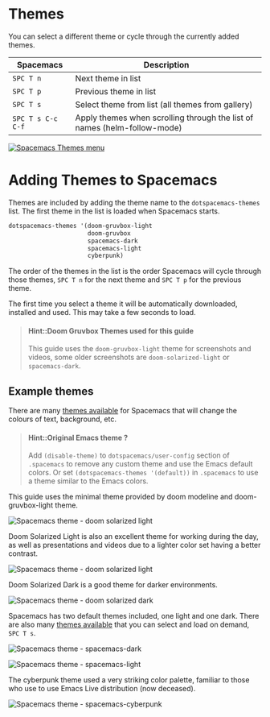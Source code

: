 # Themes
You can select a different theme or cycle through the currently added themes.

| Spacemacs         | Description                                                              |
|-------------------|--------------------------------------------------------------------------|
| `SPC T n`         | Next theme in list                                                       |
| `SPC T p`         | Previous theme in list                                                   |
| `SPC T s`         | Select theme from list (all themes from gallery)                         |
| `SPC T s C-c C-f` | Apply themes when scrolling through the list of names (helm-follow-mode) |

[![Spacemacs Themes menu](/images/spacemacs-themes-menu.png)](/images/spacemacs-themes-menu.png)

# Adding Themes to Spacemacs

Themes are included by adding the theme name to the `dotspacemacs-themes` list.  The first theme in the list is loaded when Spacemacs starts.

```lisp
dotspacemacs-themes '(doom-gruvbox-light
                      doom-gruvbox
                      spacemacs-dark
                      spacemacs-light
                      cyberpunk)
```

The order of the themes in the list is the order Spacemacs will cycle through those themes, `SPC T n` for the next theme and `SPC T p` for the previous theme.

The first time you select a theme it will be automatically downloaded, installed and used.  This may take a few seconds to load.

> #### Hint::Doom Gruvbox Themes used for this guide
> This guide uses the `doom-gruvbox-light` theme for screenshots and videos, some older screenshots are `doom-solarized-light` or `spacemacs-dark`.

## Example themes

There are many [themes available](http://themegallery.robdor.com/) for Spacemacs that will change the colours of text, background, etc.

> #### Hint::Original Emacs theme ?
> Add `(disable-theme)` to `dotspacemacs/user-config` section of `.spacemacs` to remove any custom theme and use the Emacs default colors.  Or set `(dotspacemacs-themes '(default))` in `.spacemacs` to use a theme similar to the Emacs colors.

This guide uses the minimal theme provided by doom modeline and doom-gruvbox-light theme.

![Spacemacs theme - doom solarized light](/images/spacemacs-doom-gruvbox-light-theme-example-clojure-spec.png)


Doom Solarized Light is also an excellent theme for working during the day, as well as presentations and videos due to a lighter color set having a better contrast.

![Spacemacs theme - doom solarized light](/images/spacemacs-themes-doom-solarized-light.png)

Doom Solarized Dark is a good theme for darker environments.

![Spacemacs theme - doom solarized dark](/images/spacemacs-themes-doom-solarized-dark.png)


Spacemacs has two default themes included, one light and one dark.  There are also many [themes available](http://themegallery.robdor.com/) that you can select and load on demand, `SPC T s`.

![Spacemacs theme - spacemacs-dark](/images/spacemacs-theme-dark.png)

![Spacemacs theme - spacemacs-light](/images/spacemacs-theme-light.png)


The cyberpunk theme used a very striking color palette, familiar to those who use to use Emacs Live distribution (now deceased).

![Spacemacs theme - spacemacs-cyberpunk](/images/spacemacs-theme-cyberpunk.png)
